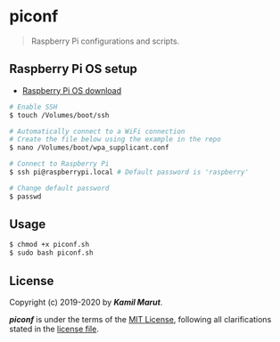 # piconf

> Raspberry Pi configurations and scripts.

## Raspberry Pi OS setup

* [Raspberry Pi OS download](https://www.raspberrypi.org/downloads/raspberry-pi-os/)

```bash
# Enable SSH
$ touch /Volumes/boot/ssh

# Automatically connect to a WiFi connection
# Create the file below using the example in the repo
$ nano /Volumes/boot/wpa_supplicant.conf

# Connect to Raspberry Pi
$ ssh pi@raspberrypi.local # Default password is 'raspberry'

# Change default password
$ passwd
```

## Usage

```bash
$ chmod +x piconf.sh
$ sudo bash piconf.sh
```

## License

Copyright (c) 2019-2020 by ***Kamil Marut***.

***piconf*** is under the terms of the [MIT License](https://www.tldrlegal.com/l/mit), following all clarifications stated in the [license file](LICENSE).
